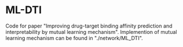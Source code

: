 # ML-DTI
Code for paper "Improving drug-target binding affinity prediction and interpretability by mutual learning mechanism".
Implemention of mutual learning mechanism can be found in "./network/ML_DTI".

